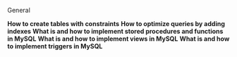 General

<b>How to create tables with constraints</b>
<b>How to optimize queries by adding indexes</b>
<b>What is and how to implement stored procedures and functions in MySQL</b>
<b>What is and how to implement views in MySQL</b>
<b>What is and how to implement triggers in MySQL</b>
